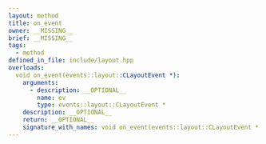 ```yaml
---
layout: method
title: on_event
owner: __MISSING__
brief: __MISSING__
tags:
  - method
defined_in_file: include/layout.hpp
overloads:
  void on_event(events::layout::CLayoutEvent *):
    arguments:
      - description: __OPTIONAL__
        name: ev
        type: events::layout::CLayoutEvent *
    description: __OPTIONAL__
    return: __OPTIONAL__
    signature_with_names: void on_event(events::layout::CLayoutEvent * ev)
---
```

